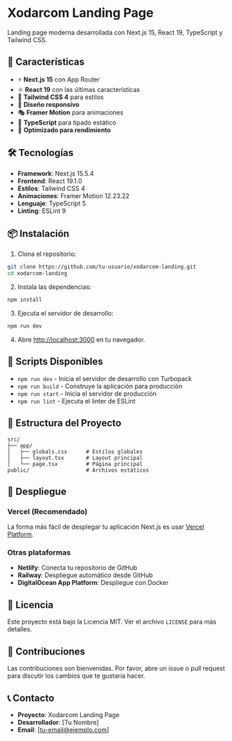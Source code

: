 # Xodarcom Landing Page

Landing page moderna desarrollada con Next.js 15, React 19, TypeScript y Tailwind CSS.

## 🚀 Características

- ⚡ **Next.js 15** con App Router
- ⚛️ **React 19** con las últimas características
- 🎨 **Tailwind CSS 4** para estilos
- 📱 **Diseño responsivo**
- 🎭 **Framer Motion** para animaciones
- 🔧 **TypeScript** para tipado estático
- 🚀 **Optimizado para rendimiento**

## 🛠️ Tecnologías

- **Framework**: Next.js 15.5.4
- **Frontend**: React 19.1.0
- **Estilos**: Tailwind CSS 4
- **Animaciones**: Framer Motion 12.23.22
- **Lenguaje**: TypeScript 5
- **Linting**: ESLint 9

## 📦 Instalación

1. Clona el repositorio:
```bash
git clone https://github.com/tu-usuario/xodarcom-landing.git
cd xodarcom-landing
```

2. Instala las dependencias:
```bash
npm install
```

3. Ejecuta el servidor de desarrollo:
```bash
npm run dev
```

4. Abre [http://localhost:3000](http://localhost:3000) en tu navegador.

## 🚀 Scripts Disponibles

- `npm run dev` - Inicia el servidor de desarrollo con Turbopack
- `npm run build` - Construye la aplicación para producción
- `npm run start` - Inicia el servidor de producción
- `npm run lint` - Ejecuta el linter de ESLint

## 📁 Estructura del Proyecto

```
src/
├── app/
│   ├── globals.css      # Estilos globales
│   ├── layout.tsx       # Layout principal
│   └── page.tsx         # Página principal
public/                  # Archivos estáticos
```

## 🚀 Despliegue

### Vercel (Recomendado)

La forma más fácil de desplegar tu aplicación Next.js es usar [Vercel Platform](https://vercel.com/new).

### Otras plataformas

- **Netlify**: Conecta tu repositorio de GitHub
- **Railway**: Despliegue automático desde GitHub
- **DigitalOcean App Platform**: Despliegue con Docker

## 📄 Licencia

Este proyecto está bajo la Licencia MIT. Ver el archivo `LICENSE` para más detalles.

## 🤝 Contribuciones

Las contribuciones son bienvenidas. Por favor, abre un issue o pull request para discutir los cambios que te gustaría hacer.

## 📞 Contacto

- **Proyecto**: Xodarcom Landing Page
- **Desarrollador**: [Tu Nombre]
- **Email**: [tu-email@ejemplo.com]

